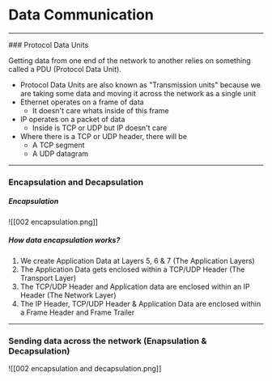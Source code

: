 # Data Communication
<hr>
### Protocol Data Units

Getting data from one end of the network to another relies on something called a PDU (Protocol Data Unit).

- Protocol Data Units are also known as "Transmission units" because we are taking some data and moving it across the network as a single unit
- Ethernet operates on a frame of data
	- It doesn't care whats inside of this frame
- IP operates on a packet of data
	- Inside is TCP or UDP but IP doesn't care
- Where there is a TCP or UDP header, there will be
	- A TCP segment
	- A UDP datagram
<hr>

### Encapsulation and Decapsulation
##### Encapsulation
![[002 encapsulation.png]]
##### How data encapsulation works?
1. We create Application Data at Layers 5, 6 & 7 (The Application Layers)
2. The Application Data gets enclosed within a TCP/UDP Header (The Transport Layer)
3. The TCP/UDP Header and Application data are enclosed within an IP Header (The Network Layer)
4. The IP Header, TCP/UDP Header & Application Data are enclosed within a Frame Header and Frame Trailer

<hr>

### Sending data across the network (Enapsulation & Decapsulation)
![[002 encapsulation and decapsulation.png]]
